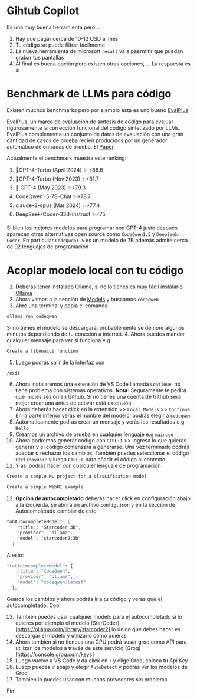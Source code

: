 # Gihtub Copilot

Es una muy buena herramienta pero ...

1. Hay que pagar cerca de 10-12 USD al mes
2. Tu código se puede filtrar fácilmente
3. La nueva herramienta de microsoft `recall` va a paermitir que puedan grabar tus pantallas
4. Al final es buena opción pero existen otras opciones, ... La respuesta es sí

# Benchmark de LLMs para código

Existen muchos benchmarks pero por ejemplo esta es uno bueno [EvalPlus](https://evalplus.github.io/leaderboard.html)

EvalPlus, un marco de evaluación de síntesis de código para evaluar rigurosamente la corrección funcional del código sintetizado por LLMs. EvalPlus complementa un conjunto de datos de evaluación con una gran cantidad de casos de prueba recién producidos por un generador automático de entradas de prueba. El [Paper](https://openreview.net/forum?id=1qvx610Cu7)

Actualmente el benchmark muestra este ranking:

1. 🥇GPT-4-Turbo (April 2024) ✨ ⚡86.6
2. 🥈GPT-4-Turbo (Nov 2023) ✨⚡81.7
3. 🥉 GPT-4 (May 2023) ✨⚡79.3
4. CodeQwen1.5-7B-Chat ✨⚡78.7
5. claude-3-opus (Mar 2024) ✨⚡77.4
6. DeepSeek-Coder-33B-instruct ✨⚡75

Si bien los mejores modelos para programar son GPT-4 justo después aparecen otras alternativas open source como `CodeQwen1.5` y `DeepSeek-Coder`. En particular `CodeQwen1.5` es un modelo de 7B además admite cerca de 92 lenguajes de programación 

# Acoplar modelo local con tu código

1. Deberás tener instalado Ollama, si no lo tienes es muy fácil instalarlo [Ollama](https://ollama.com/)
2. Ahora vamos a la sección de [Models](https://ollama.com/library) y buscamos `codeqwen` 
3. Abre una terminal y copia el comando
```bash
ollama run codeqwen
```
Si no tienes el modelo se descargará, probablemente se demore algunos minutos dependiendo de tu conexión a internet.
4. Ahora puedes mandar cualquier mensaje para ver si funciona e.g
```bash
Create a fibonacci function
```
5. Luego podrás salir de la interfaz con 
```bash
/exit
```
6. Ahora instalaremos una extensión de VS Code llamada `Continue`, no tiene problema con sistemas operativos.
**Nota:** Seguramente te pedirá que inicies sesión en Github. Si no tienes una cuenta de Github será mejor crear una antes de activar está extensión
7. Ahora deberás hacer click en la extensión >> `Local Models` >> `Continue`. En la parte inferior verás el nombre del modelo, podrás elegir a `codeqwen`
8. Automaticamente podrás crear un mensaje y verás los resultados e.g `Hello`
9. Creamos un archivo de prueba en cualquier lenguaje e.g `main.go`
10. Ahora podremos generar código con `CTRL+I` >> Ingresa lo que quieras generar y el código comenzará a generarse. Una vez terminado podrás aceptar o rechazar los cambios.
También puedes seleccionar el código `Ctrl+Mayús+P` y luego `CTRL+L` para añadir el código al contexto
11. Y así podrás hacer con cualquier lenguaje de programación
```bash
Create a sample ML project for a classification model
```

```bash
Create a simple WebUI example
```
12. **Opción de autocompletado** deberás hacer click en configuración abajo a la izquierda, se abrirá un archivo `config.json` y en la sección de Autocompletado cambiar de esto
```bash
tabAutocompleteModel": {
    "title": "Starcoder 3b",
    "provider": "ollama",
    "model": "starcoder2:3b"
  }
```
A esto:
```bash
"tabAutocompleteModel": {
    "title": "CodeQwen",
    "provider": "ollama",
    "model": "codeqwen:latest"
  },
```
Guarda los cambios y ahora podrás ir a tu código y verás que el autocompletado. Cool

13. También puedes usar cualquier modelo para el autocompletado si lo quieres por ejemplo el modelo (StarCoder)[https://ollama.com/library/starcoder2] lo único que debes hacer es descargar el modelo y utilizarlo como quieras
14. Ahora también si no tienees una GPU podrá susar groq como API para utilizar los modelos a través de este servicio (Groq)[https://console.groq.com/keys]
15. Luego vuelve a VS Code y da click en `+` y elige Groq, coloca tu Api Key
16. Luego puedes ir abajo y elegir `AutoDetect` y podrás ver los modelos de Groq
17. También lo puedes usar con muchos provedores sin problema

Fin!